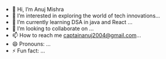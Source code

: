 - 👋 Hi, I’m Anuj Mishra
- 👀 I’m interested in exploring the world of tech innovations...
- 🌱 I’m currently learning DSA in java and React ...
- 💞️ I’m looking to collaborate on ...
- 📫 How to reach me captainanuj2004@gmail.com...
- 😄 Pronouns: ...
- ⚡ Fun fact: ...

<!---
Captainanujm/Captainanujm is a ✨ special ✨ repository because its `README.md` (this file) appears on your GitHub profile.
You can click the Preview link to take a look at your changes.
--->
